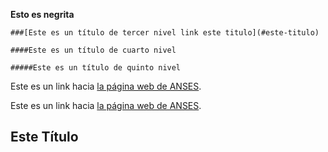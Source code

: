 **Esto es negrita**



    ###[Este es un título de tercer nivel link este titulo](#este-titulo)

    ####Este es un título de cuarto nivel

    #####Este es un título de quinto nivel

Este es un link hacia [la página web de ANSES](https://www.anses.gob.ar/).

Este es un link hacia [la página web de ANSES](#blank:https://www.anses.gob.ar/).


















## Este Título
